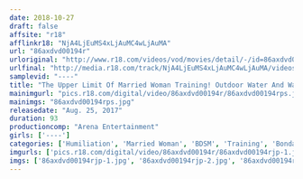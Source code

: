 ```yaml
---
date: 2018-10-27
draft: false
affsite: "r18"
afflinkr18: "NjA4LjEuMS4xLjAuMC4wLjAuMA"
url: "86axdvd00194r"
urloriginal: "http://www.r18.com/videos/vod/movies/detail/-/id=86axdvd00194r"
urlfinal: "http://media.r18.com/track/NjA4LjEuMS4xLjAuMC4wLjAuMA/videos/vod/movies/detail/-/id=86axdvd00194r"
samplevid: "----"
title: "The Upper Limit Of Married Woman Training! Outdoor Water And Wax Torture!!"
mainimgurl: "pics.r18.com/digital/video/86axdvd00194r/86axdvd00194rps.jpg"
mainimgs: "86axdvd00194rps.jpg"
releasedate: "Aug. 25, 2017"
duration: 93
productioncomp: "Arena Entertainment"
girls: ['----']
categories: ['Humiliation', 'Married Woman', 'BDSM', 'Training', 'Bondage']
imgurls: ['pics.r18.com/digital/video/86axdvd00194r/86axdvd00194rjp-1.jpg', 'pics.r18.com/digital/video/86axdvd00194r/86axdvd00194rjp-2.jpg', 'pics.r18.com/digital/video/86axdvd00194r/86axdvd00194rjp-3.jpg', 'pics.r18.com/digital/video/86axdvd00194r/86axdvd00194rjp-4.jpg', 'pics.r18.com/digital/video/86axdvd00194r/86axdvd00194rjp-5.jpg', 'pics.r18.com/digital/video/86axdvd00194r/86axdvd00194rjp-6.jpg', 'pics.r18.com/digital/video/86axdvd00194r/86axdvd00194rjp-7.jpg', 'pics.r18.com/digital/video/86axdvd00194r/86axdvd00194rjp-8.jpg', 'pics.r18.com/digital/video/86axdvd00194r/86axdvd00194rjp-9.jpg', 'pics.r18.com/digital/video/86axdvd00194r/86axdvd00194rjp-10.jpg', 'pics.r18.com/digital/video/86axdvd00194r/86axdvd00194rjp-11.jpg', 'pics.r18.com/digital/video/86axdvd00194r/86axdvd00194rjp-12.jpg', 'pics.r18.com/digital/video/86axdvd00194r/86axdvd00194rjp-13.jpg', 'pics.r18.com/digital/video/86axdvd00194r/86axdvd00194rjp-14.jpg', 'pics.r18.com/digital/video/86axdvd00194r/86axdvd00194rjp-15.jpg', 'pics.r18.com/digital/video/86axdvd00194r/86axdvd00194rjp-16.jpg', 'pics.r18.com/digital/video/86axdvd00194r/86axdvd00194rjp-17.jpg', 'pics.r18.com/digital/video/86axdvd00194r/86axdvd00194rjp-18.jpg', 'pics.r18.com/digital/video/86axdvd00194r/86axdvd00194rjp-19.jpg', 'pics.r18.com/digital/video/86axdvd00194r/86axdvd00194rjp-20.jpg']
imgs: ['86axdvd00194rjp-1.jpg', '86axdvd00194rjp-2.jpg', '86axdvd00194rjp-3.jpg', '86axdvd00194rjp-4.jpg', '86axdvd00194rjp-5.jpg', '86axdvd00194rjp-6.jpg', '86axdvd00194rjp-7.jpg', '86axdvd00194rjp-8.jpg', '86axdvd00194rjp-9.jpg', '86axdvd00194rjp-10.jpg', '86axdvd00194rjp-11.jpg', '86axdvd00194rjp-12.jpg', '86axdvd00194rjp-13.jpg', '86axdvd00194rjp-14.jpg', '86axdvd00194rjp-15.jpg', '86axdvd00194rjp-16.jpg', '86axdvd00194rjp-17.jpg', '86axdvd00194rjp-18.jpg', '86axdvd00194rjp-19.jpg', '86axdvd00194rjp-20.jpg']
---
```

